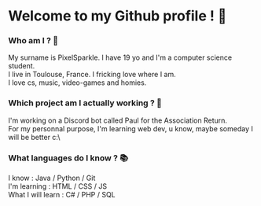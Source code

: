 # Welcome to my Github profile ! 👋

### Who am I ? 🙋
My surname is PixelSparkle. I have 19 yo and I'm a computer science student.\
I live in Toulouse, France. I fricking love where I am.\
I love cs, music, video-games and homies.

### Which project am I actually working ? 🔨
I'm working on a Discord bot called Paul for the Association Return.\
For my personnal purpose, I'm learning web dev, u know, maybe someday I will be better c:\

### What languages do I know ? 📚
I know : Java / Python / Git  \
I'm learning : HTML / CSS / JS  \
What I will learn : C# / PHP / SQL
